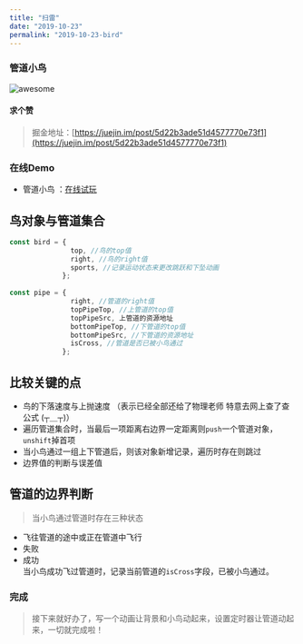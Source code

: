 ```yaml
---
title: "扫雷"
date: "2019-10-23"
permalink: "2019-10-23-bird"
---
```


### 管道小鸟

![awesome](http://www.almx.top/image/awesome-game/birdDemo.png)
<!-- ![awesome](http://www.almx.top/image/awesome-game/mai.jpg) -->

#### 求个赞

>掘金地址：[https://juejin.im/post/5d22b3ade51d4577770e73f1](https://juejin.im/post/5d22b3ade51d4577770e73f1)
  
### 在线Demo

- 管道小鸟 ：[在线试玩](http://www.almx.top/awesome/#/)


## 鸟对象与管道集合
``` javascript
const bird = {
               top, //鸟的top值
               right, //鸟的right值
               sports, //记录运动状态来更改跳跃和下坠动画
             };
             
const pipe = {
               right, //管道的right值
               topPipeTop, //上管道的top值
               topPipeSrc, 上管道的资源地址
               bottomPipeTop, //下管道的top值
               bottomPipeSrc, //下管道的资源地址
               isCross, //管道是否已被小鸟通过
             }; 
```
## 比较关键的点
- 鸟的下落速度与上抛速度 （表示已经全部还给了物理老师 特意去网上查了查公式 (┬＿┬)）
- 遍历管道集合时，当最后一项距离右边界一定距离则``` push ```一个管道对象，``` unshift ```掉首项
- 当小鸟通过一组上下管道后，则该对象新增记录，遍历时存在则跳过
- 边界值的判断与误差值

## 管道的边界判断
>当小鸟通过管道时存在三种状态
- 飞往管道的途中或正在管道中飞行
- 失败
- 成功<br>
当小鸟成功飞过管道时，记录当前管道的``` isCross ```字段，已被小鸟通过。

### 完成
>接下来就好办了，写一个动画让背景和小鸟动起来，设置定时器让管道动起来，一切就完成啦！
